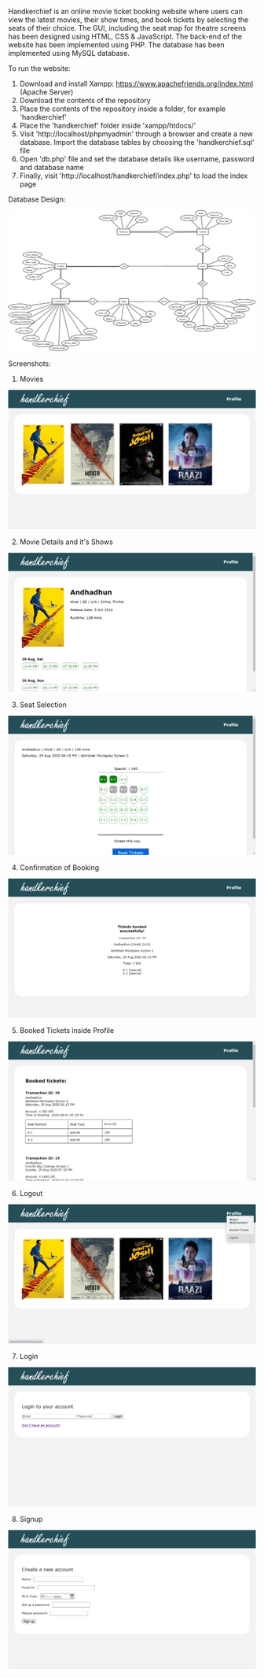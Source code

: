 Handkerchief is an online movie ticket booking website where users can view the latest movies, their show times, and book tickets by selecting the seats of their choice. The GUI, including the seat map for theatre screens has been designed using HTML, CSS & JavaScript. The back-end of the website has been implemented using PHP. The database has been implemented using MySQL database.

To run the website:
1) Download and install Xampp: https://www.apachefriends.org/index.html (Apache Server)
2) Download the contents of the repository
3) Place the contents of the repository inside a folder, for example 'handkerchief'
4) Place the 'handkerchief' folder inside 'xampp/htdocs/'
5) Visit 'http://localhost/phpmyadmin' through a browser and create a new database. Import the database tables by choosing the 'handkerchief.sql' file
6) Open 'db.php' file and set the database details like username, password and database name
7) Finally, visit 'http://localhost/handkerchief/index.php' to load the index page

Database Design:

![Entity Relationship Diagram](database/erdiagram.png)

Screenshots:

1) Movies

![Index Page](screenshots/index.png)

2) Movie Details and it's Shows

![Movie Page](screenshots/moviepage.png)

3) Seat Selection

![Screen Page](screenshots/screenpage.png)

4) Confirmation of Booking

![Booking Confirmation](screenshots/booking.png)

5) Booked Tickets inside Profile

![Booked Tickets](screenshots/booked.png)

6) Logout

![Logout](screenshots/logout.png)

7) Login

![Login](screenshots/login.png)

8) Signup

![Signup](screenshots/signup.png)
